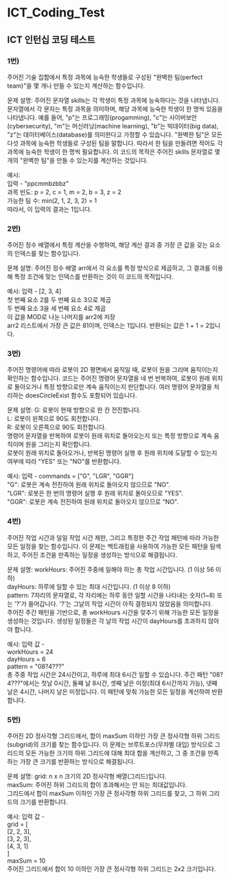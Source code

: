 # ICT_Coding_Test
## ICT 인턴십 코딩 테스트

### 1번)
주어진 기술 집합에서 특정 과목에 능숙한 학생들로 구성된 "완벽한 팀(perfect team)"을 몇 개나 만들 수 있는지 계산하는 함수입니다. 

문제 설명:
주어진 문자열 skills는 각 학생이 특정 과목에 능숙하다는 것을 나타냅니다. 문자열에서 각 문자는 특정 과목을 의미하며, 해당 과목에 능숙한 학생이 한 명씩 있음을 나타냅니다. 예를 들어, "p"는 프로그래밍(progamming), "c"는 사이버보안(cybersecurity), "m"는 머신러닝(machine learning), "b"는 빅데이터(big data), "z"는 데이터베이스(database)를 의미한다고 가정할 수 있습니다.
"완벽한 팀"은 모든 다섯 과목에 능숙한 학생들로 구성된 팀을 말합니다. 따라서 한 팀을 만들려면 적어도 각 과목에 능숙한 학생이 한 명씩 필요합니다. 이 코드의 목적은 주어진 skills 문자열로 몇 개의 "완벽한 팀"을 만들 수 있는지를 계산하는 것입니다.

예시:   
입력 - "ppcmmbzbbz"   
과목 빈도: p = 2, c = 1, m = 2, b = 3, z = 2   
가능한 팀 수: min(2, 1, 2, 3, 2) = 1   
따라서, 이 입력의 결과는 1입니다.   

### 2번)
주어진 정수 배열에서 특정 계산을 수행하여, 해당 계산 결과 중 가장 큰 값을 갖는 요소의 인덱스를 찾는 함수입니다.

문제 설명:
주어진 정수 배열 arr에서 각 요소를 특정 방식으로 제곱하고, 그 결과를 이용해 특정 조건에 맞는 인덱스를 반환하는 것이 이 코드의 목적입니다.

예시:
입력 - [2, 3, 4]   
첫 번째 요소 2를 두 번째 요소 3으로 제곱   
두 번째 요소 3을 세 번째 요소 4로 제곱   
이 값을 MOD로 나눈 나머지를 arr2에 저장   
arr2 리스트에서 가장 큰 값은 81이며, 인덱스는 1입니다. 반환되는 값은 1 + 1 = 2입니다.   

### 3번) 
주어진 명령어에 따라 로봇이 2D 평면에서 움직일 때, 로봇이 원을 그리며 움직이는지 확인하는 함수입니다. 코드는 주어진 명령어 문자열을 네 번 반복하여, 로봇이 원래 위치로 돌아오거나 특정 방향으로만 계속 움직이는지 판단합니다. 여러 명령어 문자열을 처리하는 doesCircleExist 함수도 포함되어 있습니다.

문제 설명:
G: 로봇이 현재 방향으로 한 칸 전진합니다.   
L: 로봇이 왼쪽으로 90도 회전합니다.   
R: 로봇이 오른쪽으로 90도 회전합니다.   
명령어 문자열을 반복하여 로봇이 원래 위치로 돌아오는지 또는 특정 방향으로 계속 움직이며 원을 그리는지 확인합니다.   
로봇이 원래 위치로 돌아오거나, 반복된 명령어 실행 후 원래 위치에 도달할 수 있는지 여부에 따라 "YES" 또는 "NO"를 반환합니다.   

예시:
입력 - commands = ["G", "LGR", "GGR"]   
"G": 로봇은 계속 전진하여 원래 위치로 돌아오지 않으므로 "NO".   
"LGR": 로봇은 한 번의 명령어 실행 후 원래 위치로 돌아오므로 "YES".   
"GGR": 로봇은 계속 전진하여 원래 위치로 돌아오지 않으므로 "NO".   

### 4번)
주어진 작업 시간과 일일 작업 시간 제한, 그리고 특정한 주간 작업 패턴에 따라 가능한 모든 일정을 찾는 함수입니다. 이 문제는 백트래킹을 사용하여 가능한 모든 패턴을 탐색하고, 주어진 조건을 만족하는 일정을 생성하는 방식으로 해결됩니다.

문제 설명:
workHours: 주어진 주중에 일해야 하는 총 작업 시간입니다. (1 이상 56 이하)   
dayHours: 하루에 일할 수 있는 최대 시간입니다. (1 이상 8 이하)   
pattern: 7자리의 문자열로, 각 자리에는 하루 동안 일할 시간을 나타내는 숫자(1~8) 또는 '?'가 들어갑니다. '?'는 그날의 작업 시간이 아직 결정되지 않았음을 의미합니다.   
주어진 주간 패턴을 기반으로, 총 workHours 시간을 맞추기 위해 가능한 모든 일정을 생성하는 것입니다. 생성된 일정들은 각 날의 작업 시간이 dayHours를 초과하지 않아야 합니다.   

예시: 
입력 값 -   
workHours = 24   
dayHours = 6   
pattern = "08?4???"   
총 주중 작업 시간은 24시간이고, 하루에 최대 6시간 일할 수 있습니다.
주간 패턴 "08?4???"에서는 첫날 0시간, 둘째 날 8시간, 셋째 날은 미정(최대 6시간까지 가능), 넷째 날은 4시간, 나머지 날은 미정입니다.
이 패턴에 맞춰 가능한 모든 일정을 계산하여 반환합니다.

### 5번) 
주어진 2D 정사각형 그리드에서, 합이 maxSum 이하인 가장 큰 정사각형 하위 그리드(subgrid)의 크기를 찾는 함수입니다. 이 문제는 브루트포스(무차별 대입) 방식으로 그리드의 모든 가능한 크기의 하위 그리드에 대해 최대 합을 계산하고, 그 중 조건을 만족하는 가장 큰 크기를 반환하는 방식으로 해결됩니다.

문제 설명:
grid: n x n 크기의 2D 정사각형 배열(그리드)입니다.   
maxSum: 주어진 하위 그리드의 합이 초과해서는 안 되는 최대값입니다.   
그리드에서 합이 maxSum 이하인 가장 큰 정사각형 하위 그리드를 찾고, 그 하위 그리드의 크기를 반환합니다.   

예시:
입력 값 -    
grid = [   
    [2, 2, 3],   
    [3, 2, 3],   
    [4, 3, 1]   
]   
maxSum = 10   
주어진 그리드에서 합이 10 이하인 가장 큰 정사각형 하위 그리드는 2x2 크기입니다.


